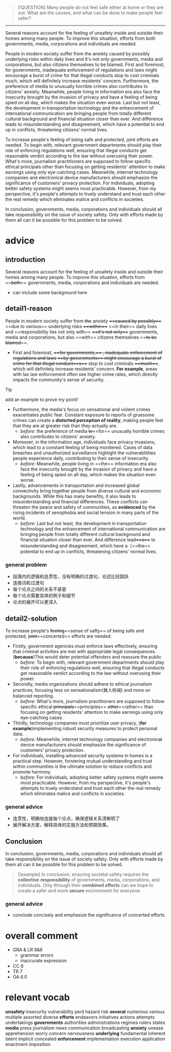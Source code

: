 > [!QUESTION]
> Many people do not feel safe either at home or they are out. What are the causes, and what can be done to make people feel safer?

---

Several reasons account for the feeling of unsafety inside and outside their homes among many people. To improve this situation, efforts from both governments, media, corporations and individuals are needed.

People in modern society suffer from the anxiety caused by possibly underlying risks within daily lives and it's not only governments, media and corporations, but also citizens themselves to be blamed. First and foremost, for governments, inadequate enforcement of regulations and laws might encourage a burst of crime for that illegal conducts stop to cost criminals much, which will definitely increase residents' concern. Furthermore, the preference of media to unusually horrible crimes also contributes to citizens' anxiety. Meanwhile, people living in information era also face the insecurity brought by the invasion of privacy and have a feeling of being spied on all day, which makes the situation even worse. Last but not least, the development in transportation technology and the enhancement of international communication are bringing people from totally different cultural background and financial situation closer than ever. And difference leads to misunderstanding and disagreement, which have a potential to end up in conflicts, threatening citizens' normal lives.

To increase people's feeling of being safe and protected, joint efforts are needed. To begin with, relevant government departments should play their role of enforcing regulations well, ensuring that illegal conducts get reasonable verdict according to the law without overusing their power. What's more, journalism practitioners are supposed to follow specific ethical principals other than focusing on getting residents' attention to make earnings using only eye-catching cases. Meanwhile, internet technology companies and electronical device manufacturers should emphasize the significance of customers' privacy protection. For individuals, adopting better safety systems might seems most practicable. However, from my perspective, it's people's attempts to truely understand and trust each other the real remedy which eliminates malice and conflicts in societies.

In conclusion, governments, media, corporations and individuals should all take responsibility on the issue of society safety. Only with efforts made by them all can it be possible for this problem to be solved.



# advice

## introduction

Several reasons account for the feeling of unsafety inside and outside their homes among many people. To improve this situation, efforts from ==~~both~~== governments, media, corporations and individuals are needed.

- can include some background here


## detail1-reason

People in modern society suffer from ~~the~~ anxiety ~~==caused by possibly==~~ ==due to various== underlying risks ~~==within==~~ ==in their== daily lives and ==responsibility lies not only with== ~~==it's not only==~~ governments, media and corporations, but also ==with== citizens themselves ==~~to be blamed~~==. 

- First and foremost, ~~==for governments,== ~~, inadequate enforcement of regulations and laws ==by governments== might encourage a burst of crime for that illegal conduct~~==s==~~ stop to cost criminals ~~==much==~~, which will definitely increase residents' concern. **For example**, areas with lax law enforcement often see higher crime rates, which directly impacts the community's sense of security.

> [!Tip]
> add an example to prove my point!
- Furthermore, the media's focus on sensational and violent crimes exacerbates public fear. Constant exposure to reports of gruesome crimes can create a **distorted perception of reality**, making people feel that they are at greater risk than they actually are.
	- *before*: the preference of media ~~to~~==for== unusually horrible crimes also contributes to citizens' anxiety. 
- Moreover, in the information age, individuals face privacy invasions, which lead to a constant feeling of being monitered. Cases of data breaches and unauthorized surveillance highlight the vulnerablilities people experience daily, contributing to their sense of insecurity.
	- *before*: Meanwhile, people living in ==the== information era also face the insecurity brought by the invasion of privacy and have a feeling of being spied on all day, which makes the situation even worse. 
- Lastly, advancements in transportation and increased global connectivity bring together people from diverse cultural and economic backgrounds. While this has many benefits, it also leads to misunderstanding and financial differences. These conflicts can threaten the peace and safety of communities, as **evidenced** by the rising incidents of xenophobia and social tension in many parts of the world.
	- *before*: Last but not least, the development in transportation technology and the enhancement of international communication are bringing people from totally different cultural background and financial situation closer than ever. And difference lead~~==s==~~ to misunderstanding and disagreement, which have a（==the== potential to end up in conflicts, threatening citizens' normal lives.

### general problem

- 段落内的逻辑和连贯性，没有明确的过渡句，论述比较跳跃
- 连接词和过渡句
- 每个论点之间的关系不紧密
- 每个论点需要具体的例子和细节
- 论点的展开可以更深入


## detail2-solution

To increase people's ~~feeling~~==sense of safty== of being safe and protected, ~~joint~~==concerted== efforts are needed. 

- Firstly, government agencies must enforce laws effectively, ensuring that criminal activities are met with appropriate legal consequences. (**because**)This would deter potential offenders and reassure the public
	- *before*: To begin with, relevant government departments should play their role of enforcing regulations well, ensuring that illegal conducts get reasonable verdict according to the law without overusing their power.
- Secondly, media organizations should adhere to ethical journalism practices, focusing less on sensationalism(耸人听闻) and more on balanced reporting.
	- *before*: What's more, journalism practitioners are supposed to follow specific ethical ~~principals~~==principles== ~~other~~==rather== than focusing on getting residents' attention to make earnings using only eye-catching cases. 
- Thirdly, technology companies must prioritize user privacy, (**for example**)implementing robust security measures to protect personal data.
	- *before*: Meanwhile, internet technology companies and electronic~~al~~ device manufacturers should emphasize the significance of customers' privacy protection. 
- For individuals, installing advanced security systems in homes is a practical step. However, forstering mutual understanding and trust within communities is the ultimate solution to reduce conflicts and promote harmony.
	- *before*: For individuals, adopting better safety systems might seem~~s~~ most practicable. However, from my perspective, it's people's attempts to tru~~e~~ly understand and trust each other the real remedy which eliminates malice and conflicts in societies.

### general advice

- 连贯性，明确地连接每个论点，确保逻辑关系清晰明了
- 展开解决方案，解释具体的实施方法和预期效果。


## Conclusion

In conclusion, governments, media, corporations and individuals should all take responsibility on the issue of society safety. Only with efforts made by them all can it be possible for this problem to be solved.


> [!example] 
> In conclusion, ensuring societal safety requires the **collective** **responsibility** of governments, media, corporations, and individuals. Only through their **combined** **efforts** can we hope to create a safer and more **secure** encironment for everyone.

### general advice

- conclude concisely and emphasize the significance of concerted efforts



# overall comment

- GRA & LR 6&6
	- grammar errors
	- inaccurate expression
- CC 6
- TR 7
- OA 6.0



# relevant vocab

**unsafety**
insecurity
vulnerability
peril
hazard
risk
**several**
numerous
various
multiple
assorted
diverse
**efforts**
endeavors
initiatives
actions
attempts
undertakings
**governments**
authorities
administrations
regimes
rulers
states
**media**
press
journalism
news
communication
broadcasting
**anxiety**
unease
apprehension
worry
concern
nervousness
**underlying**
fundamental
inherent
latent
implicit
concealed
**enforcement**
implementation
execution
application
enactment
imposition
